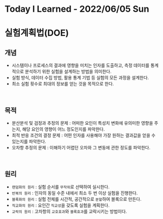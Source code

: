 # Today I Learned - 2022/06/05 Sun

# 실험계획법(DOE)

## 개념
- 시스템이나 프로세스의 결과에 영향을 미치는 인자를 도출하고, 측정 데이터를 통계적으로 분석하기 위한 실험을 설계하는 방법을 의미한다.
- 실험 방식, 데이터 수집 방법, 활용 통계 기법 등 실험의 모든 과정을 설계한다.
- 최소 실험 횟수로 최대의 정보를 얻는 것을 목적으로 한다.

<br>

## 목적
- 분산분석 및 검정과 추정의 문제 : 어떠한 요인이 특성치 변화에 유의미한 영향을 주는지, 해당 요인의 영향이 어느 정도인지를 파악한다.
- 최적 반응 조건의 결정 문제 : 어떤 인자를 사용해야 가장 원하는 결과값을 얻을 수 있는지를 파악한다.
- 오차항 추정의 문제 : 이해하기 어렵던 오차와 그 변동에 관한 정도를 파악한다.

<br>

## 원리
- `랜덤화의 원리` : 실험 순서를 `무작위`로 선택하여 실시한다.
- `반복의 원리` : 인자의 동일 수준 내에서 최소 두 번 이상 실험을 진행한다.
- `블록화의 원리` : 실험 전체를 시간적, 공간적으로 `분할`하여 블록으로 만든다.
- `직교화의 원리` : 요인간 `직교성`을 갖도록 실험을 계획한다.
- `교락의 원리` : 고차항의 `교호효과`와 `블록효과`를 교락시키는 방법이다.


